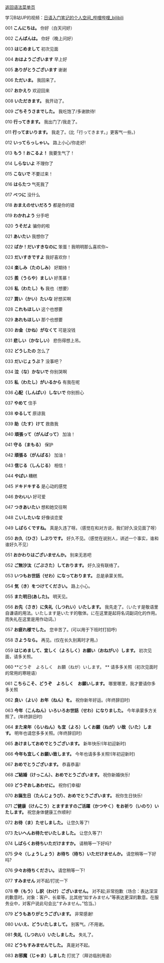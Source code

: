 <a href="https://sakura-jikage.github.io/notebook/#/外语/日语/语法" target="_self">返回语法菜单页</a>

学习B站UP的视频：[日语入门笔记的个人空间_哔哩哔哩_bilibili](https://space.bilibili.com/607249381)

001 **こんにちは。**
你好（白天问好）

002 **こんばんは。**
你好（晚上问好）

003 **はじめまして**
初次见面

004 **おはようございます**
早上好

005 **ありがとうございます**
谢谢

006 **ただいま。**
我回来了。

007 **おかえり**
欢迎回来

008 **いただきます。**
我开动了。

009 **ごちそうさまでした。**
我吃饱了/多谢款待!

010 **行ってきます。**
我出门了/我走了。

011 **行ってまいります。**
我走了。(比「行ってきます。」更客气一些。)

012 **いってらっしゃい。**
路上小心/你走好!

013 **もう！おこるよ！**
我要生气了！

014 **しらないよ**
不理你了

015 **こないで**
不要过来！

016 **はらたつ**
气死我了

017 **べつに**
没什么

018 **おまえのせいだろう**
都是你的错

019 **わかれよう**
分手吧

020 **うそだよ**
骗你的啦

021 **あいたい**
我想你了

022 **ばか！だいすきなのに**
笨蛋！我明明那么喜欢你~

023 **だいすきですよ**
我好喜欢你！

024 **楽しみ（たのしみ）**
好期待！

025 **羨（うらや）ましい**
好羡慕！

026 **私（わたし）も**
我也（想要）

027 **買い（かい）たいな**
好想买啊

028 **これもほしい**
这个也想要

029 **あれもほしい**
那个也想要

030 **お金（かね）がなくて**
可是没钱

031 **悲しい（かなしい）**
悲伤得想上吊。

032 **どうしたの**
怎么了

033 **だいじょうぶ？**
没事吧？

034 **泣（な）かないで**
你别哭啊

035 **私（わたし）がいるから**
有我在呢

036 **心配（しんぱい）しないで**
你别担心

037 **やめて**
住手

038 **ゆるして**
原谅我

039 **助（たす）けて**
救救我

040 **頑張って（がんばって）**
加油！

041 **守る（まもる）**
保护

042 **頑張る（がんばる）**
加油！

043 **信じる（しんじる）**
相信！

044 **やばい**
糟糕

045 **ドキドキする**
是心动的感觉

046 **かわいい**
好可爱

047 **つきあいたい**
想和她交往啊

048 **こいしたいな**
好像谈恋爱

049 **しばらくですね。**
真是久违了呀。（感觉在和对方说，我们好久没见面了呀）

050 **お久（ひさ）しぶりです。**
好久不见。（感觉在说别人，讲述一个事实，谁和谁好久不见）

051 **おかわりはございませんか。**
别来无恙吧

052 **ご無沙汰（ごぶさた）しております。**
好久没有联络了。

053 **いつもお世話（せわ）になっております。**
总是承蒙关照。

054 **気（き）をつけてください。**
路上小心。

055 **また明日(あした)。**
明天见。

056 **お先（さき）に失礼（しつれい）いたします。**
我先走了。（いたす是敬语里自谦语的用法。いたします是いたす的敬体。に在这里是起将名词副词化的作用。而失礼在这里是用作动词。）

057 **お疲れ様でした。**
您辛苦了。(可以用于下班时打招呼)

058 **さようなら。**
再见。(仅在长久别离时才用。)

059 **はじめまして、宜しく（よろしく）お願い（おねがい）します。**
初次见面，请多关照。

060 **どうぞ　よろしく　お願（ねが）いします。 **
请多多关照（初次见面时的常用的寒暄语）

061 **こちらこそ、どうぞ　よろしく　お願いします。**
哪里哪里，我才要请你多多关照

062 **良い（よい）お年（ねん）を。**
祝你新年好运。(年终辞旧时)

063 **今年（こんねん）いろいろお世話（せわ）になりました。**
今年承蒙多方关照了。(年终辞旧时)

064 **また来年（らいねん）も宜（よろ）しくお願（ねが）い致（いた）します。**
明年也请您多多关照。(年终辞旧时)

065 **あけましておめでとうございます。**
新年快乐!(年初迎新时)

066 **今年も宜しくお願い致します。**
今年也请多多关照!(年初迎新时)

067 **おめでとうございます。**
恭喜恭喜!

068 **ご結婚（けっこん）、おめでとうございます。**
祝你新婚快乐!

069 **どうぞおしあわせに。**
祝你们幸福!

070 **お誕生日（たんじょうび）、おめでとうございます。**
祝你生日快乐!

071 **ご健康（けんこう）とますますのご活躍（かつやく）をお祈り（いのり）いたします。**
祝您身体健康工作顺利!

072 **お待（ま）たせしました。**
让您久等了!

073 **たいへんお待たせいたしました。**
让您久等了!

074 **しばらくお待ちいただけますか。**
请稍等一下好吗?

075 **少々（しょうしょう）お待ち（待ち）いただけませんか。**
请您稍等一下好吗?

076 **少々お待ちください。**
请您稍等一下!

077 **すみません**
对不起/打扰一下

078 **申（もう）し訳（わけ）ございません。**
对不起;非常抱歉（场合：表达深深的歉意时。对象：客户、长辈等。比其他“如すみません”等表达更深的歉意。在服务业中，对客户说此句会比“すみません。”恰当。）

079 **どうもありがとうございます。**
非常感谢!

080 **いいえ、どういたしまして。**
别客气。/不用谢。

081 **失礼（しつれい）いたしました。**
失礼了。

082 **どうもすみませんでした。**
真是对不起。

083 **お邪魔（じゃま）しました**
打扰了（拜访临别用语）